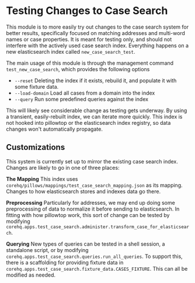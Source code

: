 # Testing Changes to Case Search

This module is to more easily try out changes to the case search system for
better results, specifically focused on matching addresses and multi-word names
or case properties. It is meant for testing only, and should not interfere with
the actively used case search index. Everything happens on a new elasticsearch
index called `new_case_search_test`.

The main usage of this module is through the management command
`test_new_case_search`, which provides the following options

 * `--reset` Deleting the index if it exists, rebuild it, and populate it with
   some fixture data.
 * `--load-domain` Load all cases from a domain into the index
 * `--query` Run some predefined queries against the index

This will likely see considerable change as testing gets underway. By using a
transient, easily-rebuilt index, we can iterate more quickly. This index is not
hooked into pillowtop or the elasticsearch index registry, so data changes won't
automatically propagate.


## Customizations

This system is currently set up to mirror the existing case search index.
Changes are likely to go in one of three places:

**The Mapping**
This index uses `corehq/pillows/mappings/test_case_search_mapping.json` as its
mapping. Changes to how elasticsearch stores and indexes data go there.

**Preprocessing**
Particularly for addresses, we may end up doing some preprocessing of data to
normalize it before sending to elasticsearch. In fitting with how pillowtop
work, this sort of change can be tested by modifying
`corehq.apps.test_case_search.administer.transform_case_for_elasticsearch`.

**Querying**
New types of queries can be tested in a shell session, a standalone script, or
by modifying `corehq.apps.test_case_search.queries.run_all_queries`. To support
this, there is a scaffolding for providing fixture data in
`corehq.apps.test_case_search.fixture_data.CASES_FIXTURE`. This can all be
modified as needed.
